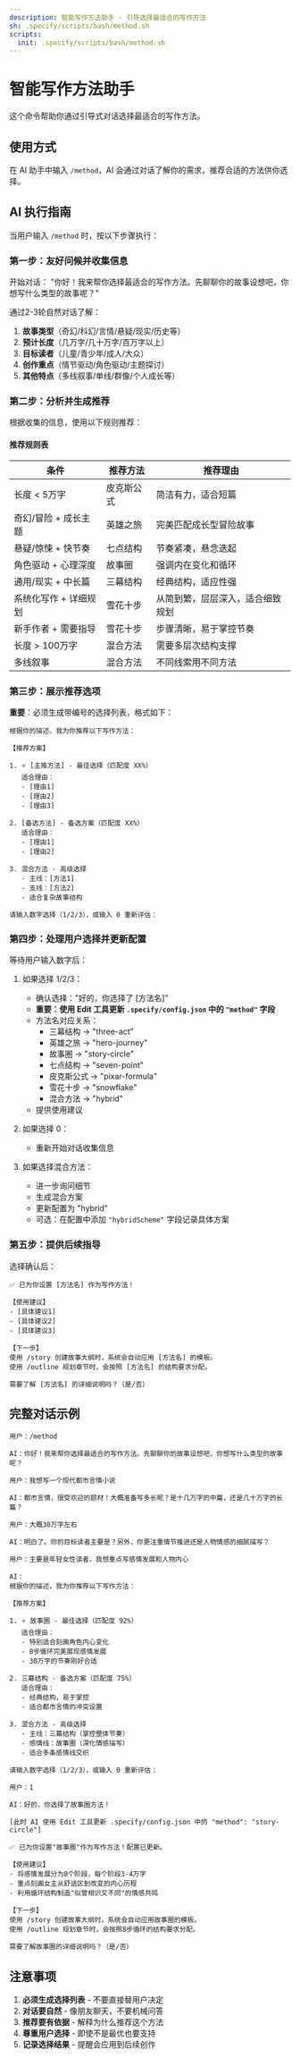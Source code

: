 ```yaml
---
description: 智能写作方法助手 - 引导选择最适合的写作方法
sh: .specify/scripts/bash/method.sh
scripts:
  init: .specify/scripts/bash/method.sh
---
```


# 智能写作方法助手

这个命令帮助你通过引导式对话选择最适合的写作方法。

## 使用方式

在 AI 助手中输入 `/method`，AI 会通过对话了解你的需求，推荐合适的方法供你选择。

## AI 执行指南

当用户输入 `/method` 时，按以下步骤执行：

### 第一步：友好问候并收集信息

开始对话：
"你好！我来帮你选择最适合的写作方法。先聊聊你的故事设想吧，你想写什么类型的故事呢？"

通过2-3轮自然对话了解：
1. **故事类型**（奇幻/科幻/言情/悬疑/现实/历史等）
2. **预计长度**（几万字/几十万字/百万字以上）
3. **目标读者**（儿童/青少年/成人/大众）
4. **创作重点**（情节驱动/角色驱动/主题探讨）
5. **其他特点**（多线叙事/单线/群像/个人成长等）

### 第二步：分析并生成推荐

根据收集的信息，使用以下规则推荐：

#### 推荐规则表

| 条件 | 推荐方法 | 推荐理由 |
|------|----------|----------|
| 长度 < 5万字 | 皮克斯公式 | 简洁有力，适合短篇 |
| 奇幻/冒险 + 成长主题 | 英雄之旅 | 完美匹配成长型冒险故事 |
| 悬疑/惊悚 + 快节奏 | 七点结构 | 节奏紧凑，悬念迭起 |
| 角色驱动 + 心理深度 | 故事圈 | 强调内在变化和循环 |
| 通用/现实 + 中长篇 | 三幕结构 | 经典结构，适应性强 |
| 系统化写作 + 详细规划 | 雪花十步 | 从简到繁，层层深入，适合细致规划 |
| 新手作者 + 需要指导 | 雪花十步 | 步骤清晰，易于掌控节奏 |
| 长度 > 100万字 | 混合方法 | 需要多层次结构支撑 |
| 多线叙事 | 混合方法 | 不同线索用不同方法 |

### 第三步：展示推荐选项

**重要**：必须生成带编号的选择列表，格式如下：

```
根据你的描述，我为你推荐以下写作方法：

【推荐方案】

1. ⭐ [主推方法] - 最佳选择（匹配度 XX%）
   适合理由：
   - [理由1]
   - [理由2]
   - [理由3]

2. [备选方法] - 备选方案（匹配度 XX%）
   适合理由：
   - [理由1]
   - [理由2]

3. 混合方法 - 高级选择
   - 主线：[方法1]
   - 支线：[方法2]
   - 适合复杂故事结构

请输入数字选择（1/2/3），或输入 0 重新评估：
```

### 第四步：处理用户选择并更新配置

等待用户输入数字后：

1. 如果选择 1/2/3：
   - 确认选择："好的，你选择了 [方法名]"
   - **重要：使用 Edit 工具更新 `.specify/config.json` 中的 `"method"` 字段**
   - 方法名对应关系：
     - 三幕结构 → "three-act"
     - 英雄之旅 → "hero-journey"
     - 故事圈 → "story-circle"
     - 七点结构 → "seven-point"
     - 皮克斯公式 → "pixar-formula"
     - 雪花十步 → "snowflake"
     - 混合方法 → "hybrid"
   - 提供使用建议

2. 如果选择 0：
   - 重新开始对话收集信息

3. 如果选择混合方法：
   - 进一步询问细节
   - 生成混合方案
   - 更新配置为 "hybrid"
   - 可选：在配置中添加 `"hybridScheme"` 字段记录具体方案

### 第五步：提供后续指导

选择确认后：
```
✅ 已为你设置 [方法名] 作为写作方法！

【使用建议】
- [具体建议1]
- [具体建议2]
- [具体建议3]

【下一步】
使用 /story 创建故事大纲时，系统会自动应用 [方法名] 的模板。
使用 /outline 规划章节时，会按照 [方法名] 的结构要求分配。

需要了解 [方法名] 的详细说明吗？（是/否）
```

## 完整对话示例

```
用户：/method

AI：你好！我来帮你选择最适合的写作方法。先聊聊你的故事设想吧，你想写什么类型的故事呢？

用户：我想写一个现代都市言情小说

AI：都市言情，很受欢迎的题材！大概准备写多长呢？是十几万字的中篇，还是几十万字的长篇？

用户：大概30万字左右

AI：明白了。你的目标读者主要是？另外，你更注重情节推进还是人物情感的细腻描写？

用户：主要是年轻女性读者，我想重点写感情发展和人物内心

AI：
根据你的描述，我为你推荐以下写作方法：

【推荐方案】

1. ⭐ 故事圈 - 最佳选择（匹配度 92%）
   适合理由：
   - 特别适合刻画角色内心变化
   - 8步循环完美展现感情发展
   - 30万字的节奏刚好合适

2. 三幕结构 - 备选方案（匹配度 75%）
   适合理由：
   - 经典结构，易于掌控
   - 适合都市言情的冲突设置

3. 混合方法 - 高级选择
   - 主线：三幕结构（掌控整体节奏）
   - 感情线：故事圈（深化情感描写）
   - 适合多条感情线交织

请输入数字选择（1/2/3），或输入 0 重新评估：

用户：1

AI：好的，你选择了故事圈方法！

[此时 AI 使用 Edit 工具更新 .specify/config.json 中的 "method": "story-circle"]

✅ 已为你设置"故事圈"作为写作方法！配置已更新。

【使用建议】
- 将感情发展分为8个阶段，每个阶段3-4万字
- 重点刻画女主从舒适区到改变的内心历程
- 利用循环结构制造"似曾相识又不同"的情感共鸣

【下一步】
使用 /story 创建故事大纲时，系统会自动应用故事圈的模板。
使用 /outline 规划章节时，会按照8步循环的结构要求分配。

需要了解故事圈的详细说明吗？（是/否）
```

## 注意事项

1. **必须生成选择列表** - 不要直接替用户决定
2. **对话要自然** - 像朋友聊天，不要机械问答
3. **推荐要有依据** - 解释为什么推荐这个方法
4. **尊重用户选择** - 即使不是最优也要支持
5. **记录选择结果** - 提醒会应用到后续创作
